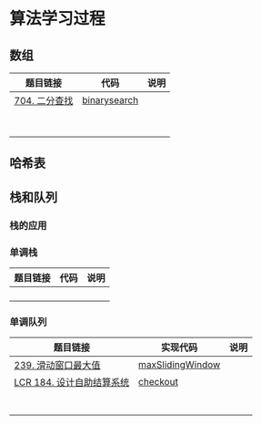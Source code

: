 # 算法学习过程

## 数组

| 题目链接                                               | 代码                                                   | 说明 |
|----------------------------------------------------|------------------------------------------------------| ---- |
| [704. 二分查找](https://leetcode.cn/problems/binary-search) | [binarysearch](src/array/binarysearch/Solution.java) |      |
|                                                    |                                                      |      |
|                                                    |                                                      |      |
|                                                    |                                                      |      |
|                                                    |                                                      |      |
|                                                    |                                                      |      |
|                                                    |                                                      |      |
|                                                    |                                                      |      |
|                                                    |                                                      |      |





## 哈希表





## 栈和队列

### 栈的应用



### 单调栈

| 题目链接                                               | 代码                                                   | 说明 |
|----------------------------------------------------|------------------------------------------------------| ---- |
|  |  |      |
|                                                    |                                                      |      |
|                                                    |                                                      |      |
|                                                    |||



### 单调队列

| 题目链接                                                     | 实现代码                                                     | 说明 |
| ------------------------------------------------------------ | ------------------------------------------------------------ | ---- |
| [239. 滑动窗口最大值](https://leetcode.cn/problems/sliding-window-maximum/) | [maxSlidingWindow](src/stackqueue/maxSlidingWindow/Solution.java) |      |
| [LCR 184. 设计自助结算系统](https://leetcode.cn/problems/dui-lie-de-zui-da-zhi-lcof/) | [checkout](src/stackqueue/checkout/Checkout.java)            |      |
|                                                              |                                                              |      |
|                                                              |                                                              |      |
|                                                              |                                                              |      |
|                                                              |                                                              |      |
|                                                              |                                                              |      |
|                                                              |                                                              |      |
|                                                              |                                                              |      |

